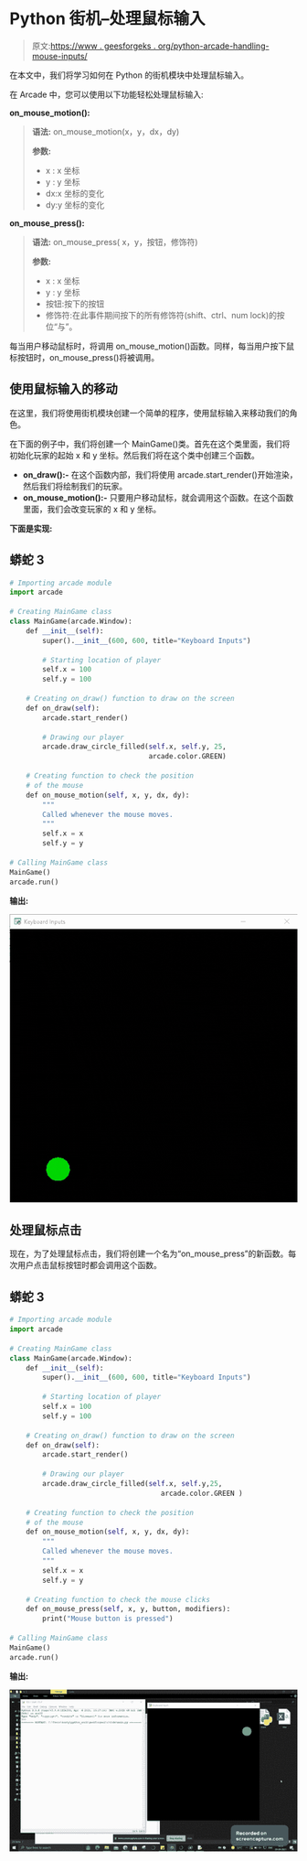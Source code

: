 # Python 街机–处理鼠标输入

> 原文:[https://www . geesforgeks . org/python-arcade-handling-mouse-inputs/](https://www.geeksforgeeks.org/python-arcade-handling-mouse-inputs/)

在本文中，我们将学习如何在 Python 的街机模块中处理鼠标输入。

在 Arcade 中，您可以使用以下功能轻松处理鼠标输入:

**on_mouse_motion():**

> **语法:** on_mouse_motion(x，y，dx，dy)
> 
> **参数:**
> 
> *   x : x 坐标
> *   y : y 坐标
> *   dx:x 坐标的变化
> *   dy:y 坐标的变化

**on_mouse_press():**

> **语法:** on_mouse_press( x，y，按钮，修饰符)
> 
> **参数:**
> 
> *   x : x 坐标
> *   y : y 坐标
> *   按钮:按下的按钮
> *   修饰符:在此事件期间按下的所有修饰符(shift、ctrl、num lock)的按位“与”。

每当用户移动鼠标时，将调用 on_mouse_motion()函数。同样，每当用户按下鼠标按钮时，on_mouse_press()将被调用。

## 使用鼠标输入的移动

在这里，我们将使用街机模块创建一个简单的程序，使用鼠标输入来移动我们的角色。

在下面的例子中，我们将创建一个 MainGame()类。首先在这个类里面，我们将初始化玩家的起始 x 和 y 坐标。然后我们将在这个类中创建三个函数。

*   **on_draw():-** 在这个函数内部，我们将使用 arcade.start_render()开始渲染，然后我们将绘制我们的玩家。
*   **on_mouse_motion():-** 只要用户移动鼠标，就会调用这个函数。在这个函数里面，我们会改变玩家的 x 和 y 坐标。

**下面是实现:**

## 蟒蛇 3

```py
# Importing arcade module
import arcade

# Creating MainGame class
class MainGame(arcade.Window):
    def __init__(self):
        super().__init__(600, 600, title="Keyboard Inputs")

        # Starting location of player
        self.x = 100
        self.y = 100

    # Creating on_draw() function to draw on the screen
    def on_draw(self):
        arcade.start_render()

        # Drawing our player
        arcade.draw_circle_filled(self.x, self.y, 25,
                                  arcade.color.GREEN)

    # Creating function to check the position
    # of the mouse
    def on_mouse_motion(self, x, y, dx, dy):
        """
        Called whenever the mouse moves.
        """
        self.x = x
        self.y = y

# Calling MainGame class
MainGame()
arcade.run()
```

**输出:**

![](img/b1b32fd05dcbc5dc66b6ae3989345f63.png)

## 处理鼠标点击

现在，为了处理鼠标点击，我们将创建一个名为“on_mouse_press”的新函数。每次用户点击鼠标按钮时都会调用这个函数。

## 蟒蛇 3

```py
# Importing arcade module
import arcade

# Creating MainGame class       
class MainGame(arcade.Window):
    def __init__(self):
        super().__init__(600, 600, title="Keyboard Inputs")

        # Starting location of player
        self.x = 100
        self.y = 100

    # Creating on_draw() function to draw on the screen
    def on_draw(self):
        arcade.start_render()

        # Drawing our player
        arcade.draw_circle_filled(self.x, self.y,25,
                                     arcade.color.GREEN )

    # Creating function to check the position
    # of the mouse
    def on_mouse_motion(self, x, y, dx, dy):
        """
        Called whenever the mouse moves.
        """
        self.x = x
        self.y = y

    # Creating function to check the mouse clicks
    def on_mouse_press(self, x, y, button, modifiers):
        print("Mouse button is pressed")

# Calling MainGame class       
MainGame()
arcade.run()
```

**输出:**

![](img/add4c70d4d011c3d325918bc77824088.png)